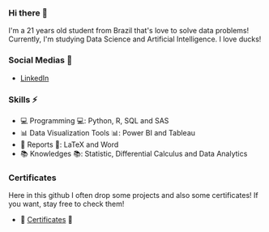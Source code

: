 ### Hi there 👋

I'm a 21 years old student from Brazil that's love to solve data problems! Currently, I'm studying Data Science and Artificial Intelligence. I love ducks! 


### Social Medias :iphone:

- [LinkedIn](https://www.linkedin.com/in/victor-resende-508b75196/)


### Skills :zap:

- 💻 Programming 💻: Python, R, SQL and SAS
- 📊 Data Visualization Tools 📊: Power BI and Tableau
- 📃 Reports 📃: LaTeX and Word
- 📚 Knowledges 📚: Statistic, Differential Calculus and Data Analytics


### Certificates
Here in this github I often drop some projects and also some certificates! If you want, stay free to check them! 

- 📂 [Certificates](https://github.com/victoresende19/Certificates) 📂
